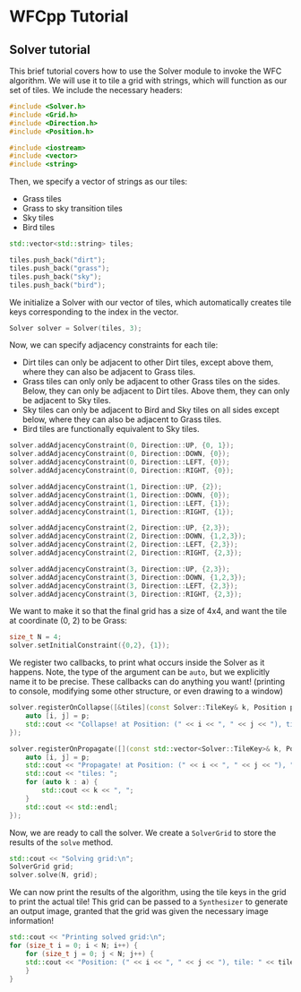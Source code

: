 # WFCpp Tutorial

## Solver tutorial

This brief tutorial covers how to use the Solver module to invoke the WFC algorithm. We will use it to tile a grid with strings, which will function as our set of tiles. We include the necessary headers:

```c++
#include <Solver.h>
#include <Grid.h>
#include <Direction.h>
#include <Position.h>

#include <iostream>
#include <vector>
#include <string>
```

Then, we specify a vector of strings as our tiles:
- Grass tiles
- Grass to sky transition tiles
- Sky tiles
- Bird tiles

```c++
std::vector<std::string> tiles;

tiles.push_back("dirt");
tiles.push_back("grass");
tiles.push_back("sky");
tiles.push_back("bird");   
```

We initialize a Solver with our vector of tiles, which automatically creates tile keys corresponding to the index in the vector.

```c++
Solver solver = Solver(tiles, 3);
```

Now, we can specify adjacency constraints for each tile:
- Dirt tiles can only be adjacent to other Dirt tiles, except above them, where they can also be adjacent to Grass tiles.
- Grass tiles can only only be adjacent to other Grass tiles on the sides. Below, they can only be adjacent to Dirt tiles. Above them, they can only be adjacent to Sky tiles.
- Sky tiles can only be adjacent to Bird and Sky tiles on all sides except below, where they can also be adjacent to Grass tiles.
- Bird tiles are functionally equivalent to Sky tiles.

```c++
solver.addAdjacencyConstraint(0, Direction::UP, {0, 1});
solver.addAdjacencyConstraint(0, Direction::DOWN, {0});
solver.addAdjacencyConstraint(0, Direction::LEFT, {0});
solver.addAdjacencyConstraint(0, Direction::RIGHT, {0});

solver.addAdjacencyConstraint(1, Direction::UP, {2});
solver.addAdjacencyConstraint(1, Direction::DOWN, {0});
solver.addAdjacencyConstraint(1, Direction::LEFT, {1});
solver.addAdjacencyConstraint(1, Direction::RIGHT, {1});

solver.addAdjacencyConstraint(2, Direction::UP, {2,3});
solver.addAdjacencyConstraint(2, Direction::DOWN, {1,2,3});
solver.addAdjacencyConstraint(2, Direction::LEFT, {2,3});
solver.addAdjacencyConstraint(2, Direction::RIGHT, {2,3});

solver.addAdjacencyConstraint(3, Direction::UP, {2,3});
solver.addAdjacencyConstraint(3, Direction::DOWN, {1,2,3});
solver.addAdjacencyConstraint(3, Direction::LEFT, {2,3});
solver.addAdjacencyConstraint(3, Direction::RIGHT, {2,3});
```

We want to make it so that the final grid has a size of 4x4, and want the tile at coordinate (0, 2) to be Grass:

```c++
size_t N = 4;
solver.setInitialConstraint({0,2}, {1});
```

We register two callbacks, to print what occurs inside the Solver as it happens. Note, the type of the argument can be `auto`, but we explicitly name it to be precise. These callbacks can do anything you want! (printing to console, modifying some other structure, or even drawing to a window)

```c++
solver.registerOnCollapse([&tiles](const Solver::TileKey& k, Position p){
    auto [i, j] = p;
    std::cout << "Collapse! at Position: (" << i << ", " << j << "), tile: " << tiles[k] << std::endl;
});

solver.registerOnPropagate([](const std::vector<Solver::TileKey>& k, Position p){
    auto [i, j] = p;
    std::cout << "Propagate! at Position: (" << i << ", " << j << "), ";
    std::cout << "tiles: ";
    for (auto k : a) {
        std::cout << k << ", ";
    }
    std::cout << std::endl;
});

```

Now, we are ready to call the solver. We create a `SolverGrid` to store the results of the `solve` method.

```c++
std::cout << "Solving grid:\n";
SolverGrid grid;
solver.solve(N, grid);
```

We can now print the results of the algorithm, using the tile keys in the grid to print the actual tile! This grid can be passed to a `Synthesizer` to generate an output image, granted that the grid was given the necessary image information!

```c++
std::cout << "Printing solved grid:\n";
for (size_t i = 0; i < N; i++) {
    for (size_t j = 0; j < N; j++) {
    std::cout << "Position: (" << i << ", " << j << "), tile: " << tiles[grid.getKey({i, j})] << std::endl;
    }
}
```